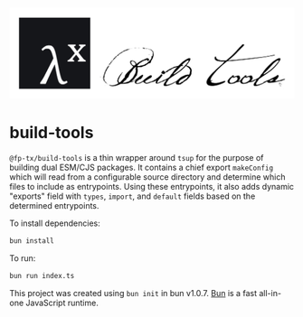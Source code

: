 <h3>
  <img src="./assets/build-tools-logo-dark.png" />
</h3>

# build-tools

`@fp-tx/build-tools` is a thin wrapper around `tsup` for the purpose of building dual ESM/CJS packages. It contains a chief export `makeConfig` which will read from a configurable source directory and determine which files to include as entrypoints. Using these entrypoints, it also adds dynamic "exports" field with `types`, `import`, and `default` fields based on the determined entrypoints.

To install dependencies:

```bash
bun install
```

To run:

```bash
bun run index.ts
```

This project was created using `bun init` in bun v1.0.7. [Bun](https://bun.sh) is a fast all-in-one JavaScript runtime.
